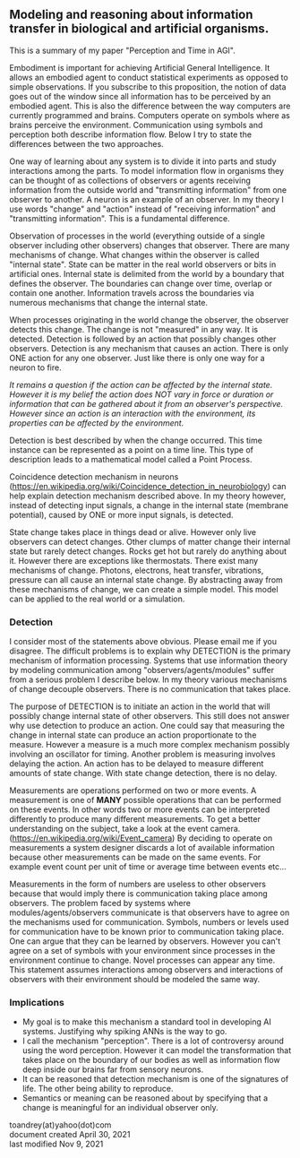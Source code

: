 ﻿## Modeling and reasoning about information transfer in biological and artificial organisms.

This is a summary of my paper "Perception and Time in AGI".

Embodiment is important for achieving Artificial General Intelligence.  It allows an embodied agent to conduct statistical experiments as opposed to simple observations.  If you subscribe to this proposition, the notion of data goes out of the window since all information has to be perceived by an embodied agent.  This is also the difference between the way computers are currently programmed and brains.  Computers operate on symbols where as brains perceive the environment.  Communication using symbols and perception both describe information flow.  Below I try to state the differences between the two approaches.

One way of learning about any system is to divide it into parts and study interactions among the parts.  To model information flow in organisms they can be thought of as collections of observers or agents receiving information from the outside world and "transmitting information" from one observer to another.  A neuron is an example of an observer.  In my theory I use words "change" and "action" instead of "receiving information" and "transmitting information".  This is a fundamental difference.  

Observation of processes in the world (everything outside of a single observer including other observers) changes that observer.  There are many mechanisms of change.  What changes within the observer is called "internal state".  State can be matter in the real world observers or bits in artificial ones.  Internal state is delimited from the world by a boundary that defines the observer.  The boundaries can change over time, overlap or contain one another.  Information travels across the boundaries via numerous mechanisms that change the internal state.  

When processes originating in the world change the observer, the observer detects this change.  The change is not "measured" in any way.  It is detected.  Detection is followed by an action that possibly changes other observers.  Detection is any mechanism that causes an action.  There is only ONE action for any one observer. Just like there is only one way for a neuron to fire.  

*It remains a question if the action can be affected by the internal state.  However it is my belief the action does NOT vary in force or duration or information that can be gathered about it from an observer's perspective.  However since an action is an interaction with the environment, its properties can be affected by the environment.*  

Detection is best described by when the change occurred.  This time instance can be represented as a point on a time line.  This type of description leads to a mathematical model called a Point Process.

Coincidence detection mechanism in neurons (https://en.wikipedia.org/wiki/Coincidence_detection_in_neurobiology) can help explain detection mechanism described above.  In my theory however, instead of detecting input signals, a change in the internal state (membrane potential), caused by ONE or more input signals, is detected.

State change takes place in things dead or alive.  However only live observers can detect changes.  Other clumps of matter change their internal state but rarely detect changes.  Rocks get hot but rarely do anything about it.  However there are exceptions like thermostats.  There exist many mechanisms of change.  Photons, electrons, heat transfer, vibrations, pressure can all cause an internal state change.  By abstracting away from these mechanisms of change, we can create a simple model.  This model can be applied to the real world or a simulation.

### Detection
I consider most of the statements above obvious.  Please email me if you disagree.  The difficult problems is to explain why DETECTION is the primary mechanism of information processing.  Systems that use information theory by modeling communication among "observers/agents/modules" suffer from a serious problem I describe below.  In my theory various mechanisms of change decouple observers.  There is no communication that takes place.

The purpose of DETECTION is to initiate an action in the world that will possibly change internal state of other observers.  This still does not answer why use detection to produce an action.  One could say that measuring the change in internal state can produce an action proportionate to the measure.  However a measure is a much more complex mechanism possibly involving an oscillator for timing.  Another problem is measuring involves delaying the action.  An action has to be delayed to measure different amounts of state change.  With state change detection, there is no delay.  

Measurements are operations performed on two or more events.  A measurement is one of **MANY** possible operations that can be performed on these events.  In other words two or more events can be interpreted differently to produce many different measurements.  To get a better understanding on the subject, take a look at the event camera. (https://en.wikipedia.org/wiki/Event_camera)  By deciding to operate on measurements a system designer discards a lot of available information because other measurements can be made on the same events.  For example event count per unit of time or average time between events etc...

Measurements in the form of numbers are useless to other observers because that would imply there is communication taking place among observers.  The problem faced by systems where modules/agents/observers communicate is that observers have to agree on the mechanisms used for communication.  Symbols, numbers or levels used for communication have to be known prior to communication taking place.  One can argue that they can be learned by observers.  However you can't agree on a set of symbols with your environment since processes in the environment continue to change.  Novel processes can appear any time.  This statement assumes interactions among observers and interactions of observers with their environment should be modeled the same way.


### Implications
* My goal is to make this mechanism a standard tool in developing AI systems.  Justifying why spiking ANNs is the way to go.
* I call the mechanism "perception".  There is a lot of controversy around using the word perception.  However it can model the transformation that takes place on the boundary of our bodies as well as information flow deep inside our brains far from sensory neurons.
* It can be reasoned that detection mechanism is one of the signatures of life. The other being ability to reproduce.
* Semantics or meaning can be reasoned about by specifying that a change is meaningful for an individual observer only.


toandrey(at)yahoo(dot)com  
document created April 30, 2021  
last modified Nov 9, 2021  
